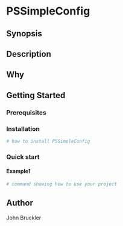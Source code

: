 # PSSimpleConfig

## Synopsis

<!-- Enter a synopsis -->

## Description

<!-- Enter a description -->

## Why

<!-- Short reason you created the project -->

## Getting Started

### Prerequisites

<!-- list any prerequisites -->

### Installation

```powershell
# how to install PSSimpleConfig

```

### Quick start

#### Example1

```powershell
# command showing how to use your project

```

## Author

John Bruckler

